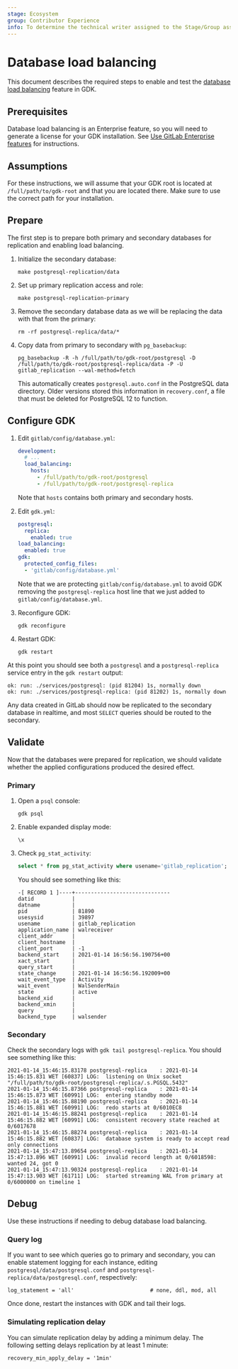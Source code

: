 ```yaml
---
stage: Ecosystem
group: Contributor Experience
info: To determine the technical writer assigned to the Stage/Group associated with this page, see https://about.gitlab.com/handbook/engineering/ux/technical-writing/#assignments
---
```


# Database load balancing

This document describes the required steps to enable and test the [database load balancing](https://docs.gitlab.com/ee/administration/database_load_balancing.html) feature in GDK.

## Prerequisites

Database load balancing is an Enterprise feature, so you will need to generate a license for your GDK installation. See [Use GitLab Enterprise features](../index.md#use-gitlab-enterprise-features) for instructions.

## Assumptions

For these instructions, we will assume that your GDK root is located at `/full/path/to/gdk-root` and that you are located there. Make sure to use the correct path for your installation.

## Prepare

The first step is to prepare both primary and secondary databases for replication and enabling load balancing.

1. Initialize the secondary database:

    ```shell
    make postgresql-replication/data
    ```

1. Set up primary replication access and role:

    ```shell
    make postgresql-replication-primary
    ```

1. Remove the secondary database data as we will be replacing the data with that from the primary:

    ```shell
    rm -rf postgresql-replica/data/*
    ```

1. Copy data from primary to secondary with `pg_basebackup`:

    ```shell
    pg_basebackup -R -h /full/path/to/gdk-root/postgresql -D /full/path/to/gdk-root/postgresql-replica/data -P -U gitlab_replication --wal-method=fetch
    ```

   This automatically creates `postgresql.auto.conf` in the PostgreSQL data directory. Older
   versions stored this information in `recovery.conf`, a file that must be deleted for
   PostgreSQL 12 to function.

## Configure GDK

1. Edit `gitlab/config/database.yml`:

   ```yaml
   development:
     # ...
     load_balancing:
       hosts:
         - /full/path/to/gdk-root/postgresql
         - /full/path/to/gdk-root/postgresql-replica
   ```

   Note that `hosts` contains both primary and secondary hosts.

1. Edit `gdk.yml`:

   ```yaml
   postgresql:
     replica:
       enabled: true
   load_balancing:
     enabled: true
   gdk:
     protected_config_files:
     - 'gitlab/config/database.yml'
   ```

   Note that we are protecting `gitlab/config/database.yml` to avoid GDK removing the `postgresql-replica` host line that we just added to `gitlab/config/database.yml`.

1. Reconfigure GDK:

    ```shell
    gdk reconfigure
    ```

1. Restart GDK:

    ```shell
    gdk restart
    ```

At this point you should see both a `postgresql` and a `postgresql-replica` service entry in the `gdk restart` output:

```plaintext
ok: run: ./services/postgresql: (pid 81204) 1s, normally down
ok: run: ./services/postgresql-replica: (pid 81202) 1s, normally down
```

Any data created in GitLab should now be replicated to the secondary database in realtime, and most `SELECT` queries should be routed to the secondary.

## Validate

Now that the databases were prepared for replication, we should validate whether the applied configurations produced the desired effect.

### Primary

1. Open a `psql` console:

    ```shell
    gdk psql
    ```

1. Enable expanded display mode:

    ```plaintext
    \x
    ```

1. Check `pg_stat_activity`:

    ```sql
    select * from pg_stat_activity where usename='gitlab_replication';
    ```

    You should see something like this:

    ```plaintext
    -[ RECORD 1 ]----+------------------------------
    datid            |
    datname          |
    pid              | 81890
    usesysid         | 39897
    usename          | gitlab_replication
    application_name | walreceiver
    client_addr      |
    client_hostname  |
    client_port      | -1
    backend_start    | 2021-01-14 16:56:56.190756+00
    xact_start       |
    query_start      |
    state_change     | 2021-01-14 16:56:56.192009+00
    wait_event_type  | Activity
    wait_event       | WalSenderMain
    state            | active
    backend_xid      |
    backend_xmin     |
    query            |
    backend_type     | walsender
    ```

### Secondary

Check the secondary logs with `gdk tail postgresql-replica`. You should see something like this:

```plaintext
2021-01-14_15:46:15.83178 postgresql-replica    : 2021-01-14 15:46:15.831 WET [60837] LOG:  listening on Unix socket "/full/path/to/gdk-root/postgresql-replica/.s.PGSQL.5432"
2021-01-14_15:46:15.87366 postgresql-replica    : 2021-01-14 15:46:15.873 WET [60991] LOG:  entering standby mode
2021-01-14_15:46:15.88190 postgresql-replica    : 2021-01-14 15:46:15.881 WET [60991] LOG:  redo starts at 0/6010EC8
2021-01-14_15:46:15.88241 postgresql-replica    : 2021-01-14 15:46:15.882 WET [60991] LOG:  consistent recovery state reached at 0/6017678
2021-01-14_15:46:15.88274 postgresql-replica    : 2021-01-14 15:46:15.882 WET [60837] LOG:  database system is ready to accept read only connections
2021-01-14_15:47:13.89654 postgresql-replica    : 2021-01-14 15:47:13.896 WET [60991] LOG:  invalid record length at 0/6018598: wanted 24, got 0
2021-01-14_15:47:13.90324 postgresql-replica    : 2021-01-14 15:47:13.903 WET [61711] LOG:  started streaming WAL from primary at 0/6000000 on timeline 1
```

## Debug

Use these instructions if needing to debug database load balancing.

### Query log

If you want to see which queries go to primary and secondary, you can enable statement logging for each instance, editing `postgresql/data/postgresql.conf` and `postgresql-replica/data/postgresql.conf`, respectively:

```plaintext
log_statement = 'all'                        # none, ddl, mod, all
```

Once done, restart the instances with GDK and tail their logs.

### Simulating replication delay

You can simulate replication delay by adding a minimum delay. The
following setting delays replication by at least 1 minute:

```plaintext
recovery_min_apply_delay = '1min'
```
